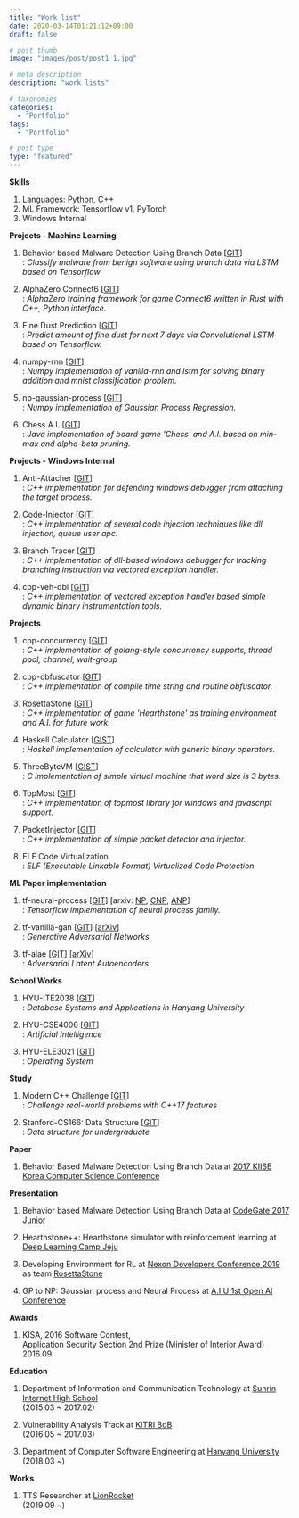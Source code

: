 ```yaml
---
title: "Work list"
date: 2020-03-14T01:21:12+09:00
draft: false

# post thumb
image: "images/post/post1_1.jpg"

# meta description
description: "work lists"

# taxonomies
categories: 
  - "Portfolio"
tags:
  - "Portfolio"

# post type
type: "featured"
---
```



**Skills**
1. Languages: Python, C++
2. ML Framework: Tensorflow v1, PyTorch
3. Windows Internal

**Projects - Machine Learning**
1. Behavior based Malware Detection Using Branch Data [[GIT](https://github.com/revsic/tf-branch-malware)] \
: *Classify malware from benign software using branch data via LSTM based on Tensorflow*

2. AlphaZero Connect6 [[GIT](https://github.com/revsic/AlphaZero-Connect6)] \
: *AlphaZero training framework for game Connect6 written in Rust with C++, Python interface.*

3. Fine Dust Prediction [[GIT](https://github.com/revsic/FineDustPrediction)] \
: *Predict amount of fine dust for next 7 days via Convolutional LSTM based on Tensorflow.*

4. numpy-rnn [[GIT](https://github.com/revsic/numpy-rnn)] \
: *Numpy implementation of vanilla-rnn and lstm for solving binary addition and mnist classification problem.*

5. np-gaussian-process [[GIT](https://github.com/revsic/np-gaussian-process)] \
: *Numpy implementation of Gaussian Process Regression.*

6. Chess A.I. [[GIT](https://github.com/revsic/chess-ai)] \
: *Java implementation of board game 'Chess' and A.I. based on min-max and alpha-beta pruning.*

**Projects - Windows Internal**
1. Anti-Attacher [[GIT](https://github.com/revsic/AntiDebugging)] \
: *C++ implementation for defending windows debugger from attaching the target process.*

2. Code-Injector [[GIT](https://github.com/revsic/CodeInjection)] \
: *C++ implementation of several code injection techniques like dll injection, queue user apc.*

3. Branch Tracer [[GIT](https://github.com/revsic/BranchTracer)] \
: *C++ implementation of dll-based windows debugger for tracking branching instruction via vectored exception handler.*

4. cpp-veh-dbi [[GIT](https://github.com/revsic/cpp-veh-dbi)] \
: *C++ implementation of vectored exception handler based simple dynamic binary instrumentation tools.*

**Projects**
1. cpp-concurrency [[GIT](https://github.com/revsic/cpp-concurrency)] \
: *C++ implementation of golang-style concurrency supports, thread pool, channel, wait-group*

2. cpp-obfuscator [[GIT](https://github.com/revsic/cpp-obfuscator)] \
: *C++ implementation of compile time string and routine obfuscator.*

3. RosettaStone [[GIT](https://github.com/utilForever/RosettaStone)] \
: *C++ implementation of game 'Hearthstone' as training environment and A.I. for future work.*

4. Haskell Calculator [[GIST](https://gist.github.com/revsic/d005c401dcb3d8a3e50e62357a1ed07f)] \
: *Haskell implementation of calculator with generic binary operators.*

5. ThreeByteVM [[GIST](https://gist.github.com/revsic/a3c56c5b6a7048bdfae5c3e8ac46aaa4)] \
: *C implementation of simple virtual machine that word size is 3 bytes.*

6. TopMost [[GIT](https://github.com/revsic/TopMost)] \
: *C++ implementation of topmost library for windows and javascript support.*

7. PacketInjector [[GIT](https://github.com/revsic/PacketInjector)] \
: *C++ implementation of simple packet detector and injector.*

8. ELF Code Virtualization \
: *ELF (Executable Linkable Format) Virtualized Code Protection*

**ML Paper implementation**
1. tf-neural-process [[GIT](https://github.com/revsic/tf-neural-process)] [arxiv: [NP](https://arxiv.org/abs/1807.01622), [CNP](https://arxiv.org/abs/1807.01613), [ANP](https://arxiv.org/abs/1901.05761)] \
: *Tensorflow implementation of neural process family.*

2. tf-vanilla-gan [[GIT](https://github.com/revsic/tf-vanilla-gan)] [[arXiv](https://arxiv.org/pdf/1406.2661.pdf)] \
: *Generative Adversarial Networks*

3. tf-alae [[GIT](https://github.com/revsic/tf-alae)] [[arXiv](https://arxiv.org/abs/2004.04467)] \
: *Adversarial Latent Autoencoders*

**School Works**
1. HYU-ITE2038 [[GIT](https://github.com/revsic/HYU-ITE2038)] \
: *Database Systems and Applications in Hanyang University*

2. HYU-CSE4006 [[GIT](https://github.com/revsic/HYU-CSE4007)] \
: *Artificial Intelligence*

3. HYU-ELE3021 [[GIT](https://github.com/revsic/HYU-ELE3021)] \
: *Operating System*

**Study**
1. Modern C++ Challenge [[GIT](https://github.com/revsic/ModernCppChallengeStudy)] \
: *Challenge real-world problems with C++17 features*

2. Stanford-CS166: Data Structure [[GIT](https://github.com/revsic/Stanford-CS166)] \
: *Data structure for undergraduate*

**Paper**
1. Behavior Based Malware Detection Using Branch Data at [2017 KIISE Korea Computer Science Conference](https://www.kiise.or.kr/)

**Presentation**
1. Behavior based Malware Detection Using Branch Data at [CodeGate 2017 Junior](https://www.codegate.org/)

2. Hearthstone++: Hearthstone simulator with reinforcement learning at [Deep Learning Camp Jeju](http://jeju.dlcamp.org/2018/)

3. Developing Environment for RL at [Nexon Developers Conference 2019](https://ndc.nexon.com/main) as team [RosettaStone](https://github.com/utilForever/RosettaStone)

4. GP to NP: Gaussian process and Neural Process at [A.I.U 1st Open AI Conference](https://festa.io/events/288)

**Awards**
1. KISA, 2016 Software Contest, \
Application Security Section 2nd Prize (Minister of Interior Award)
2016.09

**Education**
1. Department of Information and Communication Technology at [Sunrin Internet High School](http://sunrint.hs.kr/) \
(2015.03 ~ 2017.02)

2. Vulnerability Analysis Track at [KITRI BoB](https://www.kitribob.kr/) \
(2016.05 ~ 2017.03)

3. Department of Computer Software Engineering at [Hanyang University](https://www.hanyang.ac.kr/) \
(2018.03 ~)

**Works**
1. TTS Researcher at [LionRocket](https://lionrocket.ai) \
(2019.09 ~)
